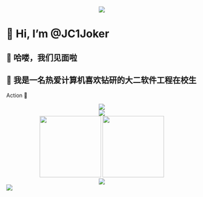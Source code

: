 <h1 align="center"> <img src="https://readme-typing-svg.herokuapp.com/?lines=console.log(%22Hello%2C%20World!%22);JC祝您今天愉快!;Hello%2C%20technology!&center=true&size=27"></h1>

# 👋 Hi, I’m @JC1Joker

## 👀 哈喽，我们见面啦
## 🌱 我是一名热爱计算机喜欢钻研的大二软件工程在校生

<!---
JC1Joker/JC1Joker is a ✨ special ✨ repository because its `README.md` (this file) appears on your GitHub profile.
You can click the Preview link to take a look at your changes.
--->
Action &#x1F680;
<div align="center" >
  <img src="https://metrics.lecoq.io/JC1Joker?template=classic&config.timezone=Asia%2FShanghai"> 
 </div>
 <div align="center"> <img src="https://github-readme-streak-stats.herokuapp.com/?user=JC1Joker" /> </div>
  <div align="center">
 <img height="162px" src="https://github-readme-stats.vercel.app/api?username=sun0225SUN&hide_title=true&hide_border=true&show_icons=trueline_height=21&text_color=000&icon_color=000&bg_color=0,ea6161,ffc64d,fffc4d,52fa5a&theme=graywhite" /> 
   <img height="162px" src="https://github-readme-stats.vercel.app/api/top-langs/?username=JC1Joker&hide_title=true&hide_border=true&layout=compact&langs_count=6&text_color=000&icon_color=fff&bg_color=0,52fa5a,4dfcff,c64dff&theme=graywhite" />
  </div>
  

 <div align="center">
   <img src="https://stats.justsong.cn/api/csdn?id=weixin_53407594">
 </div>
  <img src="https://activity-graph.herokuapp.com/graph?username=JC1Joker&theme=xcode" /> 
</div>
